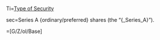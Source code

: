 Ti=<a href="https://thegalionproject.com/term-sheet#part-security">Type of Security</a>

sec=Series A {ordinary/preferred} shares (the “{_Series_A}”).

=[G/Z/ol/Base]
